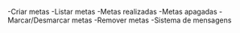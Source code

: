 -Criar metas
-Listar metas
    -Metas realizadas
    -Metas apagadas
-Marcar/Desmarcar metas
-Remover metas
-Sistema de mensagens